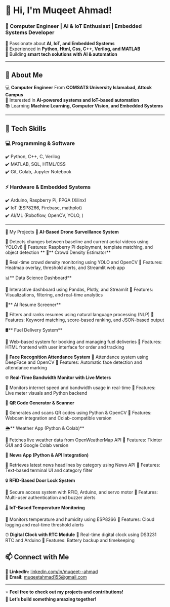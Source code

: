 # 👋 Hi, I'm Muqeet Ahmad!  
### 🏅 Computer Engineer | AI & IoT Enthusiast | Embedded Systems Developer  

🔹 Passionate about **AI, IoT, and Embedded Systems**  
🔹 Experienced in **Python, Html, Css, C++, Verilog, and MATLAB**  
🔹 Building **smart tech solutions with AI & automation**  

---

## 🚀 About Me  
💻 **Computer Engineer** From **COMSATS University Islamabad, Attock Campus**  
🎯 Interested in **AI-powered systems and IoT-based automation**  
📚 Learning **Machine Learning, Computer Vision, and Embedded Systems**  

---

## 🔧 Tech Skills  
### **💻 Programming & Software**  
✔️ Python, C++, C, Verilog  
✔️ MATLAB, SQL, HTML/CSS  
✔️ Git, Colab, Jupyter Notebook  

### **⚡ Hardware & Embedded Systems**  
✔️ Arduino, Raspberry Pi, FPGA (Xilinx)  
✔️ IoT (ESP8266, Firebase, mathplot)  
✔️ AI/ML (Roboflow, OpenCV, YOLO, )  

---

📂 My Projects
**🚁 AI-Based Drone Surveillance System**

🔹 Detects changes between baseline and current aerial videos using YOLOv8
🔹 Features: Raspberry Pi deployment, template matching, and object detection
**
👥** Crowd Density Estimator**

🔹 Real-time crowd density monitoring using YOLO and OpenCV
🔹 Features: Heatmap overlay, threshold alerts, and Streamlit web app

📊** Data Science Dashboard**

🔹 Interactive dashboard using Pandas, Plotly, and Streamlit
🔹 Features: Visualizations, filtering, and real-time analytics

📄** AI Resume Screener**

🔹 Filters and ranks resumes using natural language processing (NLP)
🔹 Features: Keyword matching, score-based ranking, and JSON-based output

🛢️** Fuel Delivery System**

🔹 Web-based system for booking and managing fuel deliveries
🔹 Features: HTML frontend with user interface for order and tracking

🧠 **Face Recognition Attendance System**
🔹 Attendance system using DeepFace and OpenCV
🔹 Features: Automatic face detection and attendance marking

🌐 **Real-Time Bandwidth Monitor with Live Meters**

🔹 Monitors internet speed and bandwidth usage in real-time
🔹 Features: Live meter visuals and Python backend

📸 **QR Code Generator & Scanner**

🔹 Generates and scans QR codes using Python & OpenCV
🔹 Features: Webcam integration and Colab-compatible version

🌦️** Weather App (Python & Colab)**

🔹 Fetches live weather data from OpenWeatherMap API
🔹 Features: Tkinter GUI and Google Colab version

📰 **News App (Python & API Integration)**

🔹 Retrieves latest news headlines by category using News API
🔹 Features: Text-based terminal UI and category filter

🔒 **RFID-Based Door Lock System**

🔹 Secure access system with RFID, Arduino, and servo motor
🔹 Features: Multi-user authentication and buzzer alerts

🌡️ **IoT-Based Temperature Monitoring**

🔹 Monitors temperature and humidity using ESP8266
🔹 Features: Cloud logging and real-time threshold alerts

⏰ **Digital Clock with RTC Module**
🔹 Real-time digital clock using DS3231 RTC and Arduino
🔹 Features: Battery backup and timekeeping

## 📫 Connect with Me  
💼 **LinkedIn:** [linkedin.com/in/muqeet--ahmad](https://linkedin.com/in/muqeet--ahmad)  
📧 **Email:** [muqeetahmad155@gmail.com](mailto:muqeetahmad155@gmail.com)  

---

⭐ **Feel free to check out my projects and contributions!**  
🚀 **Let’s build something amazing together!**  
